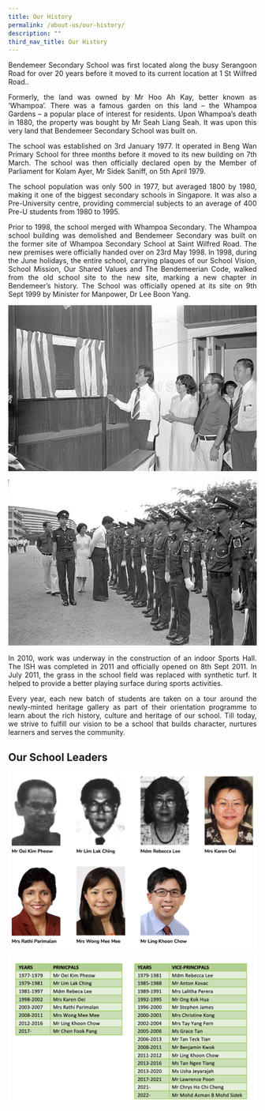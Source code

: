 ```yaml
---
title: Our History
permalink: /about-us/our-history/
description: ""
third_nav_title: Our History
---
```

<p style="text-align:justify">
Bendemeer Secondary School was first located along the busy Serangoon Road for over 20 years before it moved to its current location at 1 St Wilfred Road..</p>
<p style="text-align:justify">
Formerly, the land was owned by Mr Hoo Ah Kay, better known as ‘Whampoa’. There was a famous garden on this land – the Whampoa Gardens – a popular place of interest for residents. Upon Whampoa’s death in 1880, the property was bought by Mr Seah Liang Seah. It was upon this very land that Bendemeer Secondary School was built on.</p>
<p style="text-align:justify">
The school was established on 3rd January 1977. It operated in Beng Wan Primary School for three months before it moved to its new building on 7th March. The school was then officially declared open by the Member of Parliament for Kolam Ayer, Mr Sidek Saniff, on 5th April 1979. </p>
<p style="text-align:justify">
The school population was only 500 in 1977, but averaged 1800 by 1980, making it one of the biggest secondary schools in Singapore. It was also a Pre-University centre, providing commercial subjects to an average of 400 Pre-U students from 1980 to 1995.</p>
<p style="text-align:justify">
Prior to 1998, the school merged with Whampoa Secondary. The Whampoa school building was demolished and Bendemeer Secondary was built on the former site of Whampoa Secondary School at Saint Wilfred Road. 
The new premises were officially handed over on 23rd May 1998. In 1998, during the June holidays, the entire school, carrying plaques of our School Vision, School Mission, Our Shared Values and The Bendemeerian Code, walked from the old school site to the new site, marking a new chapter in Bendemeer’s history. The School was officially opened at its site on 9th Sept 1999 by Minister for Manpower, Dr Lee Boon Yang.</p>

![Official opening ceremony of bendemeer secondary school](/images/Aboutus/history1.jpg)

![Opening ceremony of bendemeer secondary school](/images/Aboutus/history2.jpg)
<p style="text-align:justify">
In 2010, work was underway in the construction of an indoor Sports Hall. The ISH was completed in 2011 and officially opened on 8th Sept 2011. In July 2011, the grass in the school field was replaced with synthetic turf. It helped to provide a better playing surface during sports activities.</p>
<p style="text-align:justify">
Every year, each new batch of students are taken on a tour around the newly-minted heritage gallery as part of their orientation programme to learn about the rich history, culture and heritage of our school. Till today, we strive to fulfill our vision to be a school that builds character, nurtures learners and serves the community.</p>

## Our School Leaders

![Past School Leaders](/images/Aboutus/history-pastschleaders.png)
<br>

![](/images/Aboutus/history-pastschleaderstable.png)